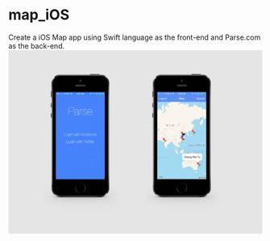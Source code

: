 # map_iOS
Create a iOS Map app using Swift language as the front-end and Parse.com as the back-end.
![screenshot](Parse.png)

